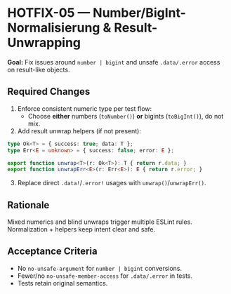 # HOTFIX-05 — Number/BigInt-Normalisierung & Result-Unwrapping

**Goal:** Fix issues around `number | bigint` and unsafe `.data/.error` access on result-like objects.

## Required Changes
1. Enforce consistent numeric type per test flow:
   - Choose **either** numbers (`toNumber()`) **or** bigints (`toBigInt()`), do not mix.
2. Add result unwrap helpers (if not present):
```ts
type Ok<T> = { success: true; data: T };
type Err<E = unknown> = { success: false; error: E };

export function unwrap<T>(r: Ok<T>): T { return r.data; }
export function unwrapErr<E>(r: Err<E>): E { return r.error; }
```
3. Replace direct `.data!`/`.error!` usages with `unwrap()`/`unwrapErr()`.

## Rationale
Mixed numerics and blind unwraps trigger multiple ESLint rules. Normalization + helpers keep intent clear and safe.

## Acceptance Criteria
- No `no-unsafe-argument` for `number | bigint` conversions.
- Fewer/no `no-unsafe-member-access` for `.data/.error` in tests.
- Tests retain original semantics.
